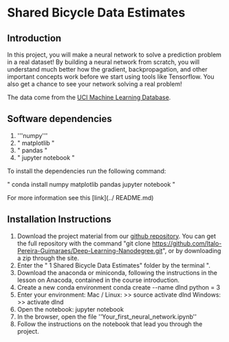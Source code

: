 # Shared Bicycle Data Estimates

## Introduction

In this project, you will make a neural network to solve a prediction problem in a real dataset! By building a neural network from scratch, you will understand much better how the gradient, backpropagation, and other important concepts work before we start using tools like Tensorflow. You also get a chance to see your network solving a real problem!

The data come from the [UCI Machine Learning Database](https://archive.ics.uci.edu/ml/datasets/Bike+Sharing+Dataset). 

## Software dependencies

1. '''numpy'''
1. " matplotlib "
1. " pandas "
1. " jupyter notebook "

To install the dependencies run the following command:

" conda install numpy matplotlib pandas jupyter notebook "

For more information see this [link](../ README.md)


## Installation Instructions

1. Download the project material from our [github repository](https://github.com/Italo-Pereira-Guimaraes/Deep-Learning-Nanodegree). You can get the full repository with the command "git clone https://github.com/Italo-Pereira-Guimaraes/Deep-Learning-Nanodegree.git", or by downloading a zip through the site.
1. Enter the " 1 Shared Bicycle Data Estimates" folder by the terminal ".
1. Download the anaconda or miniconda, following the instructions in the lesson on Anacoda, contained in the course introduction.
1. Create a new conda environment
conda create --name dlnd python = 3
1. Enter your environment:
Mac / Linux: >> source activate dlnd
Windows: >> activate dlnd
1. Open the notebook:
jupyter notebook
1. In the browser, open the file ''Your_first_neural_network.ipynb''
1. Follow the instructions on the notebook that lead you through the project.

